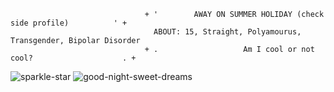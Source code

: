                                   + '        AWAY ON SUMMER HOLIDAY (check side profile)          ' + 
                                    ABOUT: 15, Straight, Polyamourus, Transgender, Bipolar Disorder
                                  + .                   Am I cool or not cool?                    . +

![sparkle-star](https://github.com/user-attachments/assets/82fe9581-429b-4924-b01f-7218c24e03e1) ![good-night-sweet-dreams](https://github.com/user-attachments/assets/44e9aada-b1a4-4d01-923a-cec1391eb808) 
<!---
alnstfan/alnstfan is a ✨ special ✨ repository because its `README.md` (this file) appears on your GitHub profile.
You can click the Preview link to take a look at your changes.
--->
